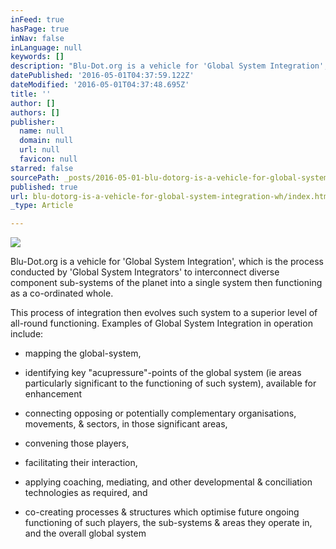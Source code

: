 ```yaml
---
inFeed: true
hasPage: true
inNav: false
inLanguage: null
keywords: []
description: "Blu-Dot.org is a vehicle for 'Global System Integration', which is the process conducted by 'Global System Integrators' to interconnect diverse component sub-systems of the planet into a single system then functioning as a co-ordinated whole. "
datePublished: '2016-05-01T04:37:59.122Z'
dateModified: '2016-05-01T04:37:48.695Z'
title: ''
author: []
authors: []
publisher:
  name: null
  domain: null
  url: null
  favicon: null
starred: false
sourcePath: _posts/2016-05-01-blu-dotorg-is-a-vehicle-for-global-system-integration-wh.md
published: true
url: blu-dotorg-is-a-vehicle-for-global-system-integration-wh/index.html
_type: Article

---
```

![](https://the-grid-user-content.s3-us-west-2.amazonaws.com/023f48f9-3557-4e49-bf98-7988ad679e75.png)

Blu-Dot.org is a vehicle for 'Global System Integration', which is the process conducted by 'Global System Integrators' to interconnect diverse component sub-systems of the planet into a single system then functioning as a co-ordinated whole. 

This process of integration then evolves such system to a superior level of all-round functioning. Examples of Global System Integration in operation include: 

- mapping the global-system, 

- identifying key "acupressure"-points of the global system (ie areas particularly significant to the functioning of such system), available for enhancement 

- connecting opposing or potentially complementary organisations, movements, & sectors, in those significant areas, 

- convening those players, 

- facilitating their interaction, 

- applying coaching, mediating, and other developmental & conciliation technologies as required, and 

- co-creating processes & structures which optimise future ongoing functioning of such players, the sub-systems & areas they operate in, and the overall global system